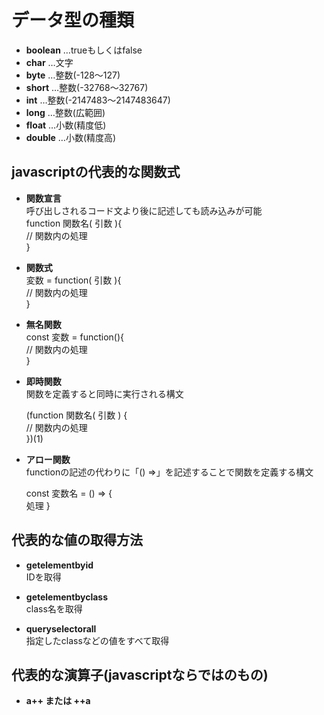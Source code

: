 # データ型の種類
- **boolean** …trueもしくはfalse 
- **char** …文字
- **byte** …整数(-128～127)
- **short** …整数(-32768～32767)
- **int** …整数(-2147483～2147483647)
- **long** …整数(広範囲)
- **float** …小数(精度低)
- **double** …小数(精度高)


## javascriptの代表的な関数式

- **関数宣言**<br>
  呼び出しされるコード文より後に記述しても読み込みが可能  
function 関数名( 引数 ){<br>
  // 関数内の処理<br>
}

- **関数式**  
  変数 = function( 引数 ){<br>
    // 関数内の処理<br>
  }

- **無名関数**  
  const 変数 = function(){<br>
    // 関数内の処理<br>
  }

- **即時関数**<br>
  関数を定義すると同時に実行される構文<br>
  
  (function 関数名( 引数 ) {<br>
   // 関数内の処理 <br>
  })(1)

- **アロー関数**<br>
  functionの記述の代わりに「() =>」を記述することで関数を定義する構文<br>

  const 変数名 = () => {<br>
  処理
  }


## 代表的な値の取得方法

- **getelementbyid**<br>
  IDを取得
  
- **getelementbyclass**<br>
  class名を取得
  
- **queryselectorall**<br>
  指定したclassなどの値をすべて取得

## 代表的な演算子(javascriptならではのもの)
- **a++ または ++a**
